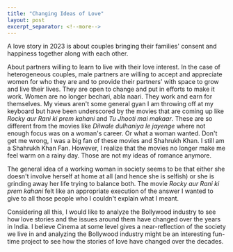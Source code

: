 ```yaml
---
title: "Changing Ideas of Love"
layout: post
excerpt_separator: <!--more-->
---
```


A love story in 2023 is about couples bringing their families' consent and happiness together along with each other. 

<!--more-->

About partners willing to learn to live with their love interest. In the case of heterogeneous couples, male partners are willing to accept and appreciate women for who they are and to provide their partners' with space to grow and live their lives. They are open to change and put in efforts to make it work. Women are no longer bechari, abla naari. They work and earn for themselves. My views aren't some general gyan I am throwing off at my keyboard but have been underscored by the movies that are coming up like _Rocky aur Rani ki prem kahani_ and _Tu Jhooti mai makaar_. These are so different from the movies like _Dilwale dulhaniya le jayenge_ where not enough focus was on a woman's career. Or what a woman wanted. Don't get me wrong, I was a big fan of these movies and Shahrukh Khan. I still am a Shahrukh Khan Fan. However, I realize that the movies no longer make me feel warm on a rainy day. Those are not my ideas of romance anymore.

The general idea of a working woman in society seems to be that either she doesn't involve herself at home at all (and hence she is selfish) or she is grinding away her life trying to balance both. The movie _Rocky aur Rani ki prem kahani_ felt like an appropriate execution of the answer I wanted to give to all those people who I couldn't explain what I meant.

Considering all this, I would like to analyze the Bollywood industry to see how love stories and the issues around them have changed over the years in India. I believe Cinema at some level gives a near-reflection of the society we live in and analyzing the Bollywood industry might be an interesting fun-time project to see how the stories of love have changed over the decades.

